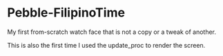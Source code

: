 Pebble-FilipinoTime
===================

My first from-scratch watch face that is not a copy or a tweak of another.

This is also the first time I used the update_proc to render the screen.
